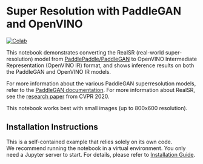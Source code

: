 # Super Resolution with PaddleGAN and OpenVINO

[![Colab](https://colab.research.google.com/assets/colab-badge.svg)](https://colab.research.google.com/github/openvinotoolkit/openvino_notebooks/blob/latest/notebooks/vision-paddlegan-superresolution/vision-paddlegan-superresolution.ipynb)

This notebook demonstrates converting the RealSR (real-world super-resolution) model from [PaddlePaddle/PaddleGAN](https://github.com/PaddlePaddle/PaddleGAN) to OpenVINO Intermediate Representation (OpenVINO IR) format, and shows inference results on both the PaddleGAN and OpenVINO IR models. 

For more information about the various PaddleGAN superresolution models, refer to the [PaddleGAN documentation](https://github.com/PaddlePaddle/PaddleGAN/blob/develop/docs/en_US/tutorials/single_image_super_resolution.md). For more information about RealSR, see the [research paper](https://openaccess.thecvf.com/content_CVPRW_2020/papers/w31/Ji_Real-World_Super-Resolution_via_Kernel_Estimation_and_Noise_Injection_CVPRW_2020_paper.pdf) from CVPR 2020.

This notebook works best with small images (up to 800x600 resolution).

## Installation Instructions

This is a self-contained example that relies solely on its own code.</br>
We recommend running the notebook in a virtual environment. You only need a Jupyter server to start.
For details, please refer to [Installation Guide](../../README.md).
